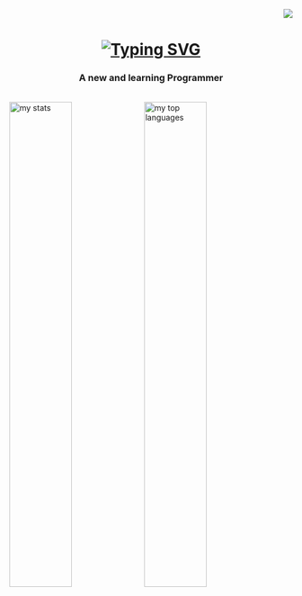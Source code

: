 <p align="right">
<a href="https://visitorbadge.io/status?path=https%3A%2F%2Fgithub.com%2FDaoistOak%2FDaoistOak"><img src="https://api.visitorbadge.io/api/visitors?path=https%3A%2F%2Fgithub.com%2FDaoistOak%2FDaoistOak&label=Visitors&countColor=%23263759" /></a>
</p>
<h1 align="center">
<a  href="https://git.io/typing-svg"><img src="https://readme-typing-svg.herokuapp.com?font=JetBrains+Mono&pause=1000&random=false&width=435&lines=Hi+There+%F0%9F%91%8B%F0%9F%8F%BD%F0%9F%98%8A;I'm+DreamingOak..." alt="Typing SVG" /></a>
</h1>
<h3 align="center">A new and learning Programmer</h3>
<br>
<img alt="my stats" align="left" width="47%" src="https://github-readme-stats.vercel.app/api?username=DaoistOak&show_icons=true&theme=dark&bg_color=303446&text_color=c6d0f5&icon_color=ca9ee6&title_color=81c8be" />
<img alt="my top languages" align="left" width="47%" src="https://github-readme-stats.vercel.app/api/top-langs/?username=DaoistOak&layout=compact&bg_color=303446&text_color=c6d0f5&icon_color=ca9ee6&title_color=81c8be" />
<!--
**DaoistOak/DaoistOak** is a ✨ _special_ ✨ repository because its `README.md` (this file) appears on your GitHub profile.

Here are some ideas to get you started:

- 🔭 I’m currently working on ...
- 🌱 I’m currently learning ...
- 👯 I’m looking to collaborate on ...
- 🤔 I’m looking for help with ...
- 💬 Ask me about ...
- 📫 How to reach me: ...
- 😄 Pronouns: ...
- ⚡ Fun fact: ...
-->
